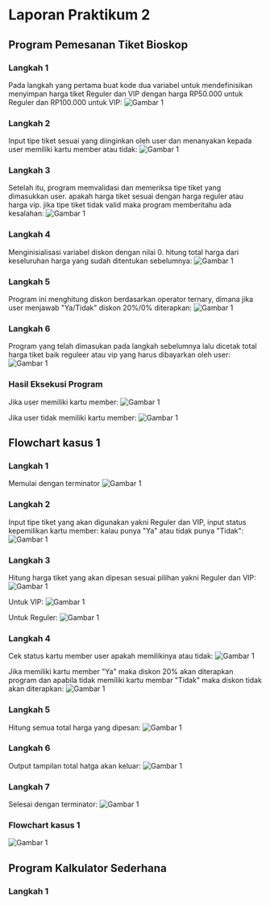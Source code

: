 # Laporan Praktikum 2
## Program Pemesanan Tiket Bioskop

### Langkah 1
Pada langkah yang pertama buat kode dua variabel untuk mendefinisikan menyimpan harga tiket Reguler dan VIP dengan harga RP50.000 untuk Reguler dan RP100.000 untuk VIP:
![Gambar 1](screenshot/o1.png)

### Langkah 2
Input tipe tiket sesuai yang diinginkan oleh user dan menanyakan kepada user memiliki kartu member atau tidak:
![Gambar 1](screenshot/o2.png)

### Langkah 3
Setelah itu, program memvalidasi dan memeriksa tipe tiket yang dimasukkan user. apakah harga tiket sesuai dengan harga reguler atau harga vip. jika tipe tiket tidak valid maka program memberitahu ada kesalahan:
![Gambar 1](screenshot/o3.png)

### Langkah 4
Menginisialisasi variabel diskon dengan nilai 0. hitung total harga dari keseluruhan harga yang sudah ditentukan sebelumnya:
![Gambar 1](screenshot/o4.png)

### Langkah 5
Program ini menghitung diskon berdasarkan operator ternary, dimana jika user menjawab "Ya/Tidak" diskon 20%/0% diterapkan:
![Gambar 1](screenshot/o5.png)

### Langkah 6
Program yang telah dimasukan pada langkah sebelumnya lalu dicetak total harga tiket baik reguleer atau vip yang harus dibayarkan oleh user:
![Gambar 1](screenshot/o6.png)

### Hasil Eksekusi Program
Jika user memiliki kartu member:
![Gambar 1](screenshot/o7.png)

Jika user tidak memiliki kartu member:
![Gambar 1](screenshot/o8.png)

## Flowchart kasus 1

### Langkah 1
Memulai dengan terminator
![Gambar 1](screenshot/o10.png)

### Langkah 2
Input tipe tiket yang akan digunakan yakni Reguler dan VIP, input status kepemilikan kartu member: kalau punya "Ya" atau tidak punya "Tidak":
![Gambar 1](screenshot/o11.png)

### Langkah 3
Hitung harga tiket yang akan dipesan sesuai pilihan yakni Reguler dan VIP:
![Gambar 1](screenshot/o12.png)

Untuk VIP:
![Gambar 1](screenshot/o13.png)

Untuk Reguler:
![Gambar 1](screenshot/o14.png)

### Langkah 4
Cek status kartu member user apakah memilikinya atau tidak:
![Gambar 1](screenshot/o19.png)

Jika memiliki kartu member "Ya" maka diskon 20% akan diterapkan program dan apabila tidak memiliki kartu membar "Tidak" maka diskon tidak akan diterapkan:
![Gambar 1](screenshot/o15.png)

### Langkah 5
Hitung semua total harga yang dipesan:
![Gambar 1](screenshot/o16.png)

### Langkah 6
Output tampilan total hatga akan keluar:
![Gambar 1](screenshot/o17.png)

### Langkah 7
Selesai dengan terminator:
![Gambar 1](screenshot/o18.png)

### Flowchart kasus 1
![Gambar 1](screenshot/o9.png)

## Program Kalkulator Sederhana

### Langkah 1
